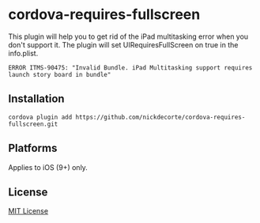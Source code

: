 # cordova-requires-fullscreen

This plugin will help you to get rid of the iPad multitasking error when you don't support it. The plugin will set UIRequiresFullScreen on true in the info.plist.

	ERROR ITMS-90475: "Invalid Bundle. iPad Multitasking support requires launch story board in bundle"

## Installation

	cordova plugin add https://github.com/nickdecorte/cordova-requires-fullscreen.git

## Platforms

Applies to iOS (9+) only.

## License

[MIT License](http://ilee.mit-license.org)